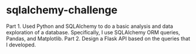 # sqlalchemy-challenge
Part 1. Used Python and SQLAlchemy to do a basic analysis and data exploration of a database. 
Specifically, I use SQLAlchemy ORM queries, Pandas, and Matplotlib. 
Part 2. Design a Flask API based on the queries that I developed.
